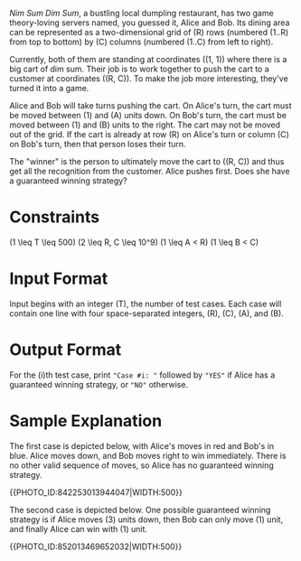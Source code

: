 *Nim Sum Dim Sum*, a bustling local dumpling restaurant, has two game theory-loving servers named, you guessed it, Alice and Bob. Its dining area can be represented as a two-dimensional grid of \(R\) rows (numbered \(1..R\) from top to bottom) by \(C\) columns (numbered \(1..C\) from left to right\).

Currently, both of them are standing at coordinates \((1, 1)\) where there is a big cart of dim sum. Their job is to work together to push the cart to a customer at coordinates \((R, C)\). To make the job more interesting, they've turned it into a game.

Alice and Bob will take turns pushing the cart. On Alice's turn, the cart must be moved between \(1\) and \(A\) units down. On Bob's turn, the cart must be moved between \(1\) and \(B\) units to the right. The cart may not be moved out of the grid. If the cart is already at row \(R\) on Alice's turn or column \(C\) on Bob's turn, then that person loses their turn.

The "winner" is the person to ultimately move the cart to \((R, C)\) and thus get all the recognition from the customer. Alice pushes first. Does she have a guaranteed winning strategy?


# Constraints

\(1 \leq T \leq 500\)
\(2 \leq R, C \leq 10^9\)
\(1 \leq A < R\)
\(1 \leq B < C\)


# Input Format

Input begins with an integer \(T\), the number of test cases. Each case will contain one line with four space-separated integers, \(R\), \(C\), \(A\), and \(B\).


# Output Format

For the \(i\)th test case, print `"Case #i: "` followed by `"YES"` if Alice has a guaranteed winning strategy, or `"NO"` otherwise.


# Sample Explanation

The first case is depicted below, with Alice's moves in red and Bob's in blue. Alice moves down, and Bob moves right to win immediately. There is no other valid sequence of moves, so Alice has no guaranteed winning strategy.

{{PHOTO_ID:842253013944047|WIDTH:500}}

The second case is depicted below. One possible guaranteed winning strategy is if Alice moves \(3\) units down, then Bob can only move \(1\) unit, and finally Alice can win with \(1\) unit.

{{PHOTO_ID:852013469652032|WIDTH:500}}

